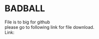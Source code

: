 # BADBALL
File is to big for github<br/>
please go to following link for file download.<br/>
Link: 
